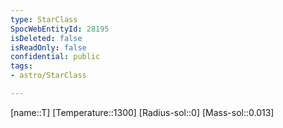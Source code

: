 ```yaml
---
type: StarClass
SpocWebEntityId: 28195
isDeleted: false
isReadOnly: false
confidential: public
tags:
- astro/StarClass

---
```

[name::T]
[Temperature::1300]
[Radius-sol::0]
[Mass-sol::0.013]


